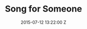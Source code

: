 ---
title: Song for Someone
date: 2015-07-12 13:22:00 Z

position: 0
client: U2
video: https://vimeo.com/133292607
image: "/uploads/song-for-someone.jpg"

director: Vincent Haycock
producer: Pete Vitali
production-company: Park Pictures
layout: project
---